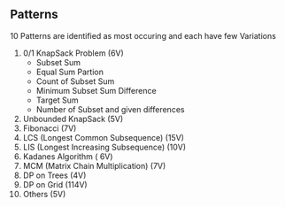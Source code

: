 ## Patterns
10 Patterns are identified as most occuring and each have few Variations

1. 0/1 KnapSack Problem (6V)  
    * Subset Sum 
    * Equal Sum  Partion 
    * Count of Subset Sum
    * Minimum Subset Sum Difference
    * Target Sum
    * Number of Subset and given differences
2. Unbounded KnapSack (5V)
3. Fibonacci (7V)
4. LCS (Longest Common Subsequence) (15V)
5. LIS (Longest Increasing Subsequence) (10V)
6. Kadanes Algorithm ( 6V)
7. MCM (Matrix Chain Multiplication) (7V)
8. DP on Trees (4V)
9. DP on Grid (114V)
10. Others (5V)
